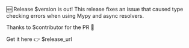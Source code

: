 🆕 Release $version is out! This release fixes an issue that caused type
checking errors when using Mypy and async resolvers.

Thanks to $contributor for the PR 👏

Get it here 👉 $release_url
